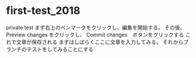 # first-test_2018
private test 
まず右上のペンマークをクリックし、編集を開始する。
その後、Preview changes をクリックし、
Commit changes　ボタンをクリックする
これで文章が保存される
まずはしばらくここに文章を入力してみる。
それからブランチのテストをしてみることにする
